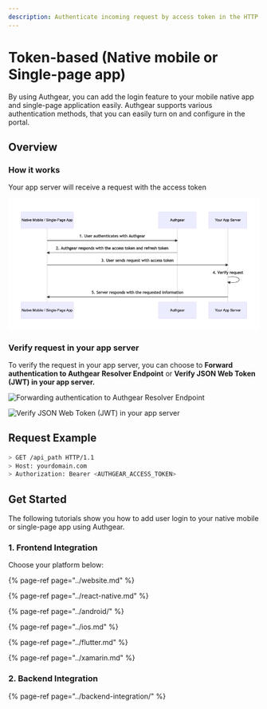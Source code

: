 ```yaml
---
description: Authenticate incoming request by access token in the HTTP header.
---
```


# Token-based \(Native mobile or Single-page app\)

By using Authgear, you can add the login feature to your mobile native app and single-page application easily. Authgear supports various authentication methods, that you can easily turn on and configure in the portal.

## **Overview**

### **How it works**

Your app server will receive a request with the access token

![](../../.gitbook/assets/token-based-authentication.png)

### Verify request in your app server

To verify the request in your app server, you can choose to **Forward authentication to Authgear Resolver Endpoint** or **Verify JSON Web Token \(JWT\) in your app server.**

![Forwarding authentication to Authgear Resolver Endpoint](https://mermaid.ink/img/eyJjb2RlIjoiZmxvd2NoYXJ0IFREXG4gICAgYXV0aGdlYXJbQXV0aGdlYXJdXG4gICAgYXBwW1lvdXIgQXBwIFNlcnZlcl1cbiAgICBcbiAgICBhcHAgLS0-IHwgRm9yd2FyZCBhdXRoZW50aWNhdGlvbiB0byA8YnIvPiBBdXRoZ2VhciByZXNvbHZlciBlbmRwb2ludCB8IGF1dGhnZWFyXG4iLCJtZXJtYWlkIjp7InRoZW1lIjoiZGVmYXVsdCJ9LCJ1cGRhdGVFZGl0b3IiOmZhbHNlfQ)

![Verify JSON Web Token \(JWT\) in your app server](https://mermaid.ink/img/eyJjb2RlIjoiZmxvd2NoYXJ0IFREXG4gICAgYXBwW1lvdXIgQXBwIFNlcnZlcl1cbiAgICBcbiAgICBhcHAgLS0-IHxWZXJpZnkgSldUIHRva2VuIHwgYXBwXG4iLCJtZXJtYWlkIjp7InRoZW1lIjoiZGVmYXVsdCJ9LCJ1cGRhdGVFZGl0b3IiOmZhbHNlfQ)

## Request Example

```bash
> GET /api_path HTTP/1.1
> Host: yourdomain.com
> Authorization: Bearer <AUTHGEAR_ACCESS_TOKEN>
```

## Get Started

The following tutorials show you how to add user login to your native mobile or single-page app using Authgear.

### 1. Frontend Integration

Choose your platform below:

{% page-ref page="../website.md" %}

{% page-ref page="../react-native.md" %}

{% page-ref page="../android/" %}

{% page-ref page="../ios.md" %}

{% page-ref page="../flutter.md" %}

{% page-ref page="../xamarin.md" %}

### 2. Backend Integration

{% page-ref page="../backend-integration/" %}

